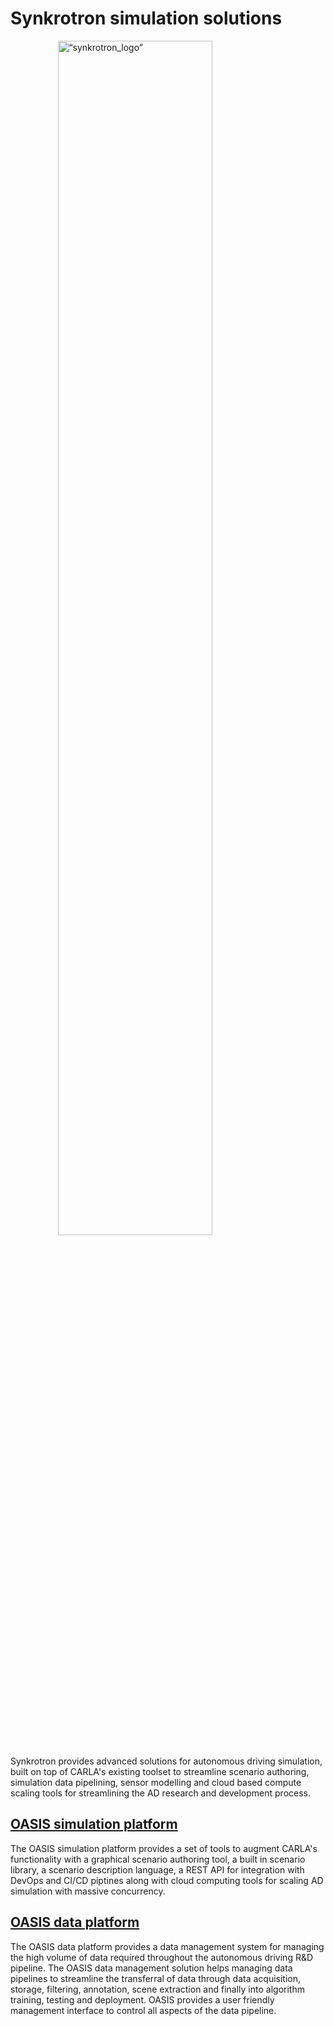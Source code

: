 # Synkrotron simulation solutions

<img src="/img/synkrotron.jpg" alt= “synkrotron_logo” style="display: block; margin-left: auto; margin-right: auto; width: 70%;">

Synkrotron provides advanced solutions for autonomous driving simulation, built on top of CARLA's existing toolset to streamline scenario authoring, simulation data pipelining, sensor modelling and cloud based compute scaling tools for streamlining the AD research and development process.

## [__OASIS simulation platform__](https://www.synkrotron.ai/sim.html)

The OASIS simulation platform provides a set of tools to augment CARLA's functionality with a graphical scenario authoring tool, a built in scenario library, a scenario description language, a REST API for integration with DevOps and CI/CD piptines along with cloud computing tools for scaling AD simulation with massive concurrency. 

## [__OASIS data platform__](https://www.synkrotron.ai/data.html)

The OASIS data platform provides a data management system for managing the high volume of data required throughout the autonomous driving R&D pipeline. The OASIS data management solution helps managing data pipelines to streamline the transferral of data through data acquisition, storage, filtering, annotation, scene extraction and finally into algorithm training, testing and deployment. OASIS provides a user friendly management interface to control all aspects of the data pipeline. 